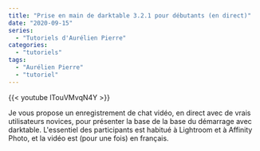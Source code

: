 ```yaml
---
title: "Prise en main de darktable 3.2.1 pour débutants (en direct)"
date: "2020-09-15"
series:
  - "Tutoriels d'Aurélien Pierre"
categories: 
  - "tutoriels"
tags: 
  - "Aurélien Pierre"
  - "tutoriel"
---
```


{{< youtube lTouVMvqN4Y >}}

Je vous propose un enregistrement de chat vidéo, en direct avec de vrais utilisateurs novices, pour présenter la base de la base du démarrage avec darktable. L'essentiel des participants est habitué à Lightroom et à Affinity Photo, et la vidéo est (pour une fois) en français.
